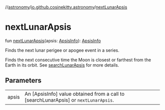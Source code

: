 //[astronomy](../../index.md)/[io.github.cosinekitty.astronomy](index.md)/[nextLunarApsis](next-lunar-apsis.md)

# nextLunarApsis

fun [nextLunarApsis](next-lunar-apsis.md)(apsis: [ApsisInfo](-apsis-info/index.md)): [ApsisInfo](-apsis-info/index.md)

Finds the next lunar perigee or apogee event in a series.

Finds the next consecutive time the Moon is closest or farthest from the Earth in its orbit. See [searchLunarApsis](search-lunar-apsis.md) for more details.

## Parameters

| | |
|---|---|
| apsis | An [ApsisInfo] value obtained from a call     to [searchLunarApsis] or `nextLunarApsis`. |
